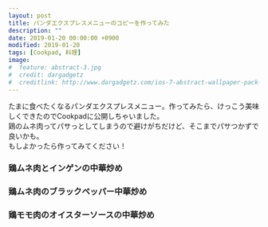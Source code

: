 ```yaml
---
layout: post
title: パンダエクスプレスメニューのコピーを作ってみた
description: ""
date: 2019-01-20 00:00:00 +0900
modified: 2019-01-20
tags: [Cookpad, 料理]
image:
#  feature: abstract-3.jpg
#  credit: dargadgetz
#  creditlink: http://www.dargadgetz.com/ios-7-abstract-wallpaper-pack-for-iphone-5-and-ipod-touch-retina/
---
```


<div> </div>

たまに食べたくなるパンダエクスプレスメニュー。作ってみたら、けっこう美味しくできたのでCookpadに公開しちゃいました。  
鶏のムネ肉ってパサっとしてしまうので避けがちだけど、そこまでパサつかずで良いかも。  
もしよかったら作ってみてください！

### 鶏ムネ肉とインゲンの中華炒め
<div class="post-image-center">
<script src='https://widgets.cookpad.com/recipes/5461774.js?k=f1117d29' type='text/javascript'></script>
</div>

### 鶏ムネ肉のブラックペッパー中華炒め
<div class="post-image-center">
<script src='https://widgets.cookpad.com/recipes/5461810.js?k=d819bc4f' type='text/javascript'></script>
</div>

### 鶏モモ肉のオイスターソースの中華炒め
<div class="post-image-center">
<script src='https://widgets.cookpad.com/recipes/5461081.js?k=87e2cd10' type='text/javascript'></script>
</div>
